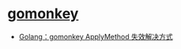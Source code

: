 # [gomonkey](https://github.com/agiledragon/gomonkey)
- [Golang：gomonkey ApplyMethod 失效解决方式](https://blog.csdn.net/pbrlovejava/article/details/120311944)